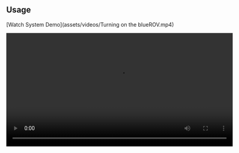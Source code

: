 ## Usage


[Watch System Demo](assets/videos/Turning on the blueROV.mp4)

<video width="600" controls>
  <source src="assets/videos/Turning on the blueROV.mp4" type="video/webm">
  Your browser does not support the video tag.
</video>
